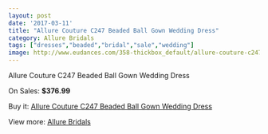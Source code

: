 ```yaml
---
layout: post
date: '2017-03-11'
title: "Allure Couture C247 Beaded Ball Gown Wedding Dress"
category: Allure Bridals
tags: ["dresses","beaded","bridal","sale","wedding"]
image: http://www.eudances.com/358-thickbox_default/allure-couture-c247-beaded-ball-gown-wedding-dress.jpg
---
```

Allure Couture C247 Beaded Ball Gown Wedding Dress

On Sales: **$376.99**
<a href="https://www.eudances.com/en/allure-bridals/110-allure-couture-c247-beaded-ball-gown-wedding-dress.html"><amp-img layout="responsive" width="600" height="600" src="//www.eudances.com/358-thickbox_default/allure-couture-c247-beaded-ball-gown-wedding-dress.jpg" alt="Allure Couture C247 Beaded Ball Gown Wedding Dress 0" /></a>
<a href="https://www.eudances.com/en/allure-bridals/110-allure-couture-c247-beaded-ball-gown-wedding-dress.html"><amp-img layout="responsive" width="600" height="600" src="//www.eudances.com/360-thickbox_default/allure-couture-c247-beaded-ball-gown-wedding-dress.jpg" alt="Allure Couture C247 Beaded Ball Gown Wedding Dress 1" /></a>
<a href="https://www.eudances.com/en/allure-bridals/110-allure-couture-c247-beaded-ball-gown-wedding-dress.html"><amp-img layout="responsive" width="600" height="600" src="//www.eudances.com/359-thickbox_default/allure-couture-c247-beaded-ball-gown-wedding-dress.jpg" alt="Allure Couture C247 Beaded Ball Gown Wedding Dress 2" /></a>

Buy it: [Allure Couture C247 Beaded Ball Gown Wedding Dress](https://www.eudances.com/en/allure-bridals/110-allure-couture-c247-beaded-ball-gown-wedding-dress.html "Allure Couture C247 Beaded Ball Gown Wedding Dress")

View more: [Allure Bridals](https://www.eudances.com/en/2-allure-bridals "Allure Bridals")